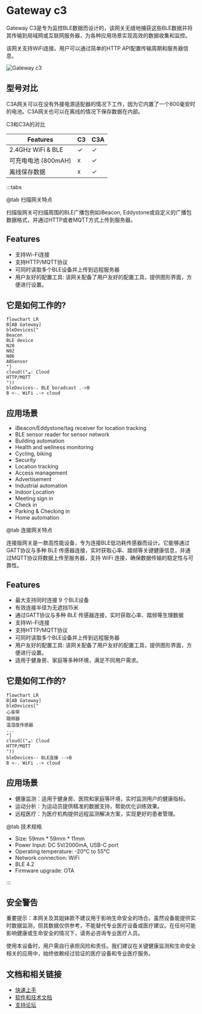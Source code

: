 # Gateway c3 #

Gateway C3是专为监控BLE数据而设计的，该网关无缝地捕获这些BLE数据并将其传输到局域网或互联网服务器，为各种应用场景实现高效的数据收集和监控。

该网关支持WiFi连接。用户可以通过简单的HTTP API配置传输周期和服务器信息。

![Gateway c3](https://i1.aprbrother.com/gw-c3.jpg-640.jpg)

## 型号对比 ##

C3A网关可以在没有外接电源适配器的情况下工作，因为它内置了一个800毫安时的电池。C3A网关也可以在离线的情况下保存数据在内部。

C3和C3A的对比

| Features                       | C3 | C3A  |
| ------------------------------ | -- | ---- |
| 2.4GHz WiFi & BLE              | ✓  | ✓    |
| 可充电电池 (800mAH)            | x  | ✓    |
| 离线保存数据                   | x  | ✓    |

:::tabs

@tab 扫描网关特点

扫描版网关可扫描周围的BLE广播包例如iBeacon, Eddystone或自定义的广播包数据格式，并通过HTTP或者MQTT方式上传到服务器。

## Features

- 支持Wi-Fi连接
- 支持HTTP/MQTT协议
- 可同时读取多个BLE设备并上传到远程服务器
- 用户友好的配置工具: 该网关配备了用户友好的配置工具，提供图形界面，方便进行设置。

## 它是如何工作的? ##

```mermaid
flowchart LR
B[AB Gateway]
bleDevices["
Beacon
BLE device
N20
N02
N06
ABSensor
"]
cloud(("☁️: Cloud
HTTP/MQTT
"))
bleDevices-. BLE boradcast .->B
B <-. WiFi .-> cloud
```
## 应用场景

- iBeacon/Eddystone/tag receiver for location tracking
- BLE sensor reader for sensor network
- Building automation
- Health and wellness monitoring
- Cycling, biking
- Security
- Location tracking
- Access management
- Advertisement
- Industrial automation
- Indoor Location
- Meeting sign in
- Check in
- Parking & Checking in
- Home automation

@tab 连接网关特点

连接版网关是一款高性能设备，专为连接BLE低功耗传感器而设计。它能够通过GATT协议与多种 BLE 传感器连接，实时获取心率、踏频等关键健康信息，并通过MQTT协议将数据上传至服务器，支持 WiFi 连接，确保数据传输的稳定性与可靠性。

## Features

- 最大支持同时连接 9 个BLE设备
- 有效连接半径为无遮挡15米
- 通过GATT协议与多种 BLE 传感器连接，实时获取心率、踏频等生理数据
- 支持Wi-Fi连接
- 支持HTTP/MQTT协议
- 可同时读取多个BLE设备并上传到远程服务器
- 用户友好的配置工具: 该网关配备了用户友好的配置工具，提供图形界面，方便进行设置。
- 适用于健身房、家庭等多种环境，满足不同用户需求。

## 它是如何工作的? ##

```mermaid
flowchart LR
B[AB Gateway]
bleDevices["
心率带
踏频器
温湿度传感器
...
"]
cloud(("☁️: Cloud
HTTP/MQTT
"))
bleDevices-- BLE连接 -->B
B <-. WiFi .-> cloud
```

## 应用场景 ##

* 健康监测：适用于健身房、医院和家庭等环境，实时监测用户的健康指标。
* 运动分析：为运动员提供精准的数据支持，帮助优化训练效果。
* 远程医疗：为医疗机构提供远程监测解决方案，实现更好的患者管理。

@tab 技术规格

- Size: 59mm * 59mm * 11mm
- Power Input: DC 5V/2000mA, USB-C port
- Operating temperature: -20°C to 55°C
- Network connection: WiFi
- BLE 4.2
- Firmware upgrade: OTA

:::

## 安全警告 ##

重要提示：本网关及其姐妹款不建议用于影响生命安全的场合。虽然设备能提供实时数据监测，但其数据仅供参考，不能替代专业医疗设备或医疗建议。在任何可能影响健康或生命安全的情况下，请务必咨询专业医疗人员。

使用本设备时，用户需自行承担风险和责任。我们建议在关键健康监测和生命安全相关的应用中，始终依赖经过验证的医疗设备和专业医疗服务。

## 文档和相关链接 ##

- [快速上手](gwc3/quickstart.md)
- [软件和技术文档](gwc3/tech.md)
- [支持论坛](http://bbs.aprbrother.com/c/wifi)
